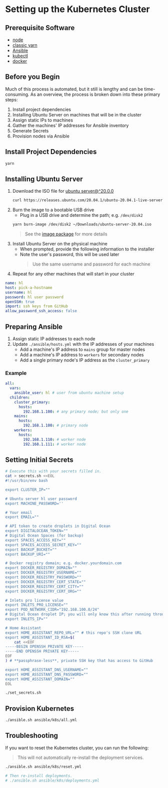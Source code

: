 # Setting up the Kubernetes Cluster

## Prerequisite Software

- [node](https://nodejs.org/en/download/)
- [classic yarn](https://classic.yarnpkg.com/en/docs/install/#mac-stable)
- [Ansible](https://docs.ansible.com/ansible/latest/installation_guide/intro_installation.html)
- [kubectl](https://kubernetes.io/docs/tasks/tools/install-kubectl/)
- [docker](https://docs.docker.com/get-docker/)

## Before you Begin

Much of this process is automated, but it still is lengthy and can be time-consuming. As an overview, the process is broken down into these primary steps:

1. Install project dependencies
1. Installing Ubuntu Server on machines that will be in the cluster
1. Assign static IPs to machines
1. Gather the machines' IP addresses for Ansible inventory
1. Generate Secrets
1. Provision nodes via Ansible

## Install Project Dependencies

```bash
yarn
```

## Installing Ubuntu Server

1. Download the ISO file for [ubuntu server@^20.0.0](https://releases.ubuntu.com/20.04.1/ubuntu-20.04.1-live-server-amd64.iso)
   ```bash
   curl https://releases.ubuntu.com/20.04.1/ubuntu-20.04.1-live-server-amd64.iso -o ~/Downloads/ubuntu-server-20.04.iso
   ```
1. Burn the image to a bootable USB drive
   - Plug in a USB drive and determine the path; e.g. `/dev/disk2`
   ```bash
   yarn burn-image /dev/disk2 ~/Downloads/ubuntu-server-20.04.iso
   ```
   > See the [image package](packages/image) for more details
1. Install Ubuntu Server on the physical machine
   - When prompted, provide the following information to the installer
   - Note the user's password, this will be used later
     > Use the same username and password for each machine
1. Repeat for any other machines that will start in your cluster

```yaml
name: hl
host: pick-a-hostname
username: hl
password: hl user password
openSSH: true
import: ssh keys from GitHub
allow_password_ssh_access: false
```

## Preparing Ansible

1. Assign static IP addresses to each node
1. Update `./ansible/hosts.yml` with the IP addresses of your machines
   - Add a machine's IP address to `mains` group for master nodes
   - Add a machine's IP address to `workers` for secondary nodes
   - Add a single primary node's IP address as the `cluster_primary`

### Example

```yaml
all:
  vars:
    ansible_user: hl # user from ubuntu machine setup
  children:
    cluster_primary:
      hosts:
        192.168.1.100: # any primary node; but only one
    mains:
      hosts:
        192.168.1.100: # primary node
    workers:
      hosts:
        192.168.1.110: # worker node
        192.168.1.111: # worker node
```

## Setting Initial Secrets

```bash
# Execute this with your secrets filled in.
cat > secrets.sh <<EOL
#!/usr/bin/env bash

export CLUSTER_IP=""

# Ubuntu server hl user password
export MACHINE_PASSWORD=''

# Your email
export EMAIL=""

# API token to create droplets in Digital Ocean
export DIGITALOCEAN_TOKEN=""
# Digital Ocean Spaces (for backup)
export SPACES_ACCESS_KEY=""
export SPACES_ACCESS_SECRET_KEY=""
export BACKUP_BUCKET=""
export BACKUP_URI=""

# Docker registry domain; e.g. docker.yourdomain.com
export DOCKER_REGISTRY_DOMAIN=""
export DOCKER_REGISTRY_USERNAME=""
export DOCKER_REGISTRY_PASSWORD=""
export DOCKER_REGISTRY_CERT_STATE=""
export DOCKER_REGISTRY_CERT_CITY=""
export DOCKER_REGISTRY_CERT_ORG=""

# Inlets pro license value
export INLETS_PRO_LICENSE=""
export POD_NETWORK_CIDR="192.168.100.0/24"
# Digital Ocean droplet IP; you will only know this after running through the setup
export INLETS_IP=""

# Home Assistant
export HOME_ASSISTANT_REPO_URL="" # this repo's SSH clone URL
export HOME_ASSISTANT_ID_RSA=$(
    cat <<EOF
-----BEGIN OPENSSH PRIVATE KEY-----
-----END OPENSSH PRIVATE KEY-----
EOF
) # **passphrase-less**, private SSH key that has access to GitHub

export HOME_ASSISTANT_DNS_USERNAME=""
export HOME_ASSISTANT_DNS_PASSWORD=""
export HOME_ASSISTANT_DOMAIN=""
EOL

./set_secrets.sh
```

## Provision Kubernetes

```bash
./ansible.sh ansible/k8s/all.yml
```

## Troubleshooting

If you want to reset the Kubernetes cluster, you can run the following:

> This will not automatically re-install the deployment services.

```bash
./ansible.sh ansible/k8s/reset.yml

# Then re-install deployments.
# ./ansible.sh ansible/k8s/deployments.yml
```
